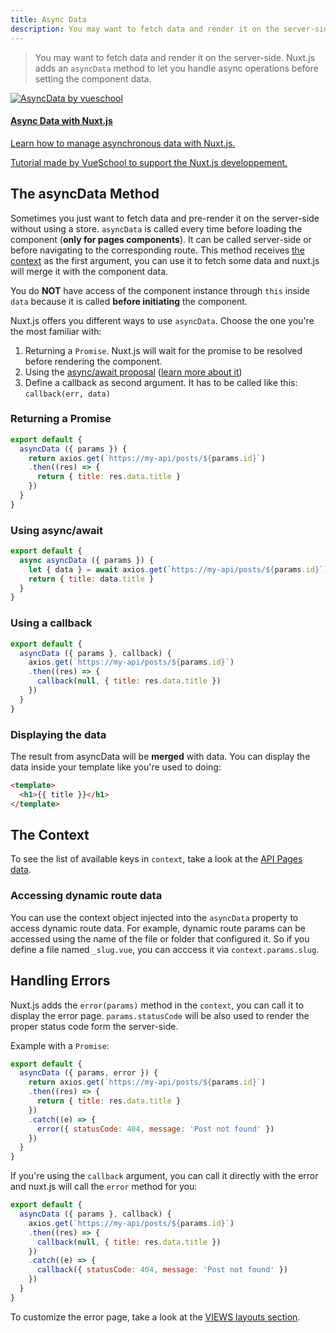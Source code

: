```yaml
---
title: Async Data
description: You may want to fetch data and render it on the server-side. Nuxt.js adds an `asyncData` method to let you handle async operations before setting the component data.
---
```


> You may want to fetch data and render it on the server-side.
Nuxt.js adds an `asyncData` method to let you handle async operations before setting the component data.

<a href="http://vueschool.io/?friend=nuxt" target="_blank" class="Promote">
  <img src="/async-data-with-nuxtjs.png" alt="AsyncData by vueschool"/>
  <div class="Promote__Content">
    <h4 class="Promote__Content__Title">Async Data with Nuxt.js</h4>
    <p class="Promote__Content__Description">Learn how to manage asynchronous data with Nuxt.js.</p>
    <p class="Promote__Content__Signature">Tutorial made by VueSchool to support the Nuxt.js developpement.</p>
  </div>
</a>

## The asyncData Method

Sometimes you just want to fetch data and pre-render it on the server-side without using a store.
`asyncData` is called every time before loading the component (**only for pages components**).
It can be called server-side or before navigating to the corresponding route.
This method receives [the context](/api#context) as the first argument, you can use it to fetch some data and nuxt.js will merge it with the component data.

<div class="Alert Alert--orange">

You do **NOT** have access of the component instance through `this` inside `data` because it is called **before initiating** the component.

</div>

Nuxt.js offers you different ways to use `asyncData`. Choose the one you're the most familiar with:

1. Returning a `Promise`. Nuxt.js will wait for the promise to be resolved before rendering the component.
2. Using the [async/await proposal](https://github.com/lukehoban/ecmascript-asyncawait) ([learn more about it](https://zeit.co/blog/async-and-await))
3. Define a callback as second argument. It has to be called like this: `callback(err, data)`

### Returning a Promise
```js
export default {
  asyncData ({ params }) {
    return axios.get(`https://my-api/posts/${params.id}`)
    .then((res) => {
      return { title: res.data.title }
    })
  }
}
```

### Using async/await
```js
export default {
  async asyncData ({ params }) {
    let { data } = await axios.get(`https://my-api/posts/${params.id}`)
    return { title: data.title }
  }
}
```

### Using a callback
```js
export default {
  asyncData ({ params }, callback) {
    axios.get(`https://my-api/posts/${params.id}`)
    .then((res) => {
      callback(null, { title: res.data.title })
    })
  }
}
```

### Displaying the data

The result from asyncData will be **merged** with data.
You can display the data inside your template like you're used to doing:

```html
<template>
  <h1>{{ title }}</h1>
</template>
```

## The Context

To see the list of available keys in `context`, take a look at the [API Pages data](/api).

### Accessing dynamic route data 

You can use the context object injected into the `asyncData` property to access dynamic route data. For example, dynamic route params can be accessed using the name of the file or folder that configured it. So if you define a file named `_slug.vue`, you can acccess it via `context.params.slug`.

## Handling Errors

Nuxt.js adds the `error(params)` method in the `context`, you can call it to display the error page. `params.statusCode` will be also used to render the proper status code form the server-side.

Example with a `Promise`:
```js
export default {
  asyncData ({ params, error }) {
    return axios.get(`https://my-api/posts/${params.id}`)
    .then((res) => {
      return { title: res.data.title }
    })
    .catch((e) => {
      error({ statusCode: 404, message: 'Post not found' })
    })
  }
}
```

If you're using the `callback` argument, you can call it directly with the error and nuxt.js will call the `error` method for you:
```js
export default {
  asyncData ({ params }, callback) {
    axios.get(`https://my-api/posts/${params.id}`)
    .then((res) => {
      callback(null, { title: res.data.title })
    })
    .catch((e) => {
      callback({ statusCode: 404, message: 'Post not found' })
    })
  }
}
```

To customize the error page, take a look at the [VIEWS layouts section](/guide/views#layouts).
